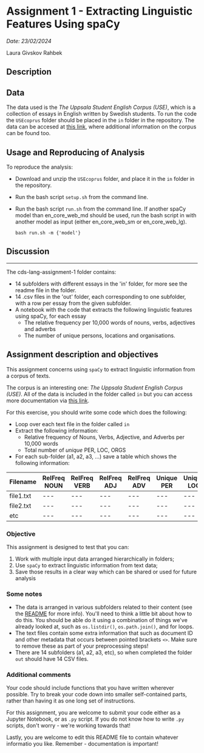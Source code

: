 # Assignment 1 - Extracting Linguistic Features Using spaCy

*Date: 23/02/2024*

Laura Givskov Rahbek 

## Description 




## Data

The data used is the *The Uppsala Student English Corpus (USE)*, which is a collection of essays in English written by Swedish students. To run the code the ```USEcoprus``` folder should be placed in the ```in``` folder in the repository. The data can be accesed at [this link](https://ota.bodleian.ox.ac.uk/repository/xmlui/handle/20.500.12024/2457), where additional information on the corpus can be found too. 

## Usage and Reproducing of Analysis

To reproduce the analysis: 
- Download and unzip the ```USEcoprus``` folder, and place it in the ```in``` folder in the repository. 
- Run the bash script ```setup.sh``` from the command line.
- Run the bash script ```run.sh``` from the command line. If another spaCy model than en_core_web_md should be used, run the bash script in with another model as input (either en_core_web_sm or en_core_web_lg). 

  ```
  bash run.sh -m {'model'} 
  ```

## Discussion 


___________

The cds-lang-assignment-1 folder contains: 
- 14 subfolders with different essays in the 'in' folder, for more see the readme file in the folder. 
- 14 .csv files in the 'out' folder, each corresponding to one subfolder, with a row per essay from the given subfolder. 
- A notebook with the code that extracts the following linguistic features using spaCy, for each essay
    - The relative frequency per 10,000 words of nouns, verbs, adjectives and adverbs 
    - The number of unique persons, locations and organisations. 


## Assignment description and objectives 

This assignment concerns using ```spaCy``` to extract linguistic information from a corpus of texts.

The corpus is an interesting one: *The Uppsala Student English Corpus (USE)*. All of the data is included in the folder called ```in``` but you can access more documentation via [this link](https://ota.bodleian.ox.ac.uk/repository/xmlui/handle/20.500.12024/2457).

For this exercise, you should write some code which does the following:

- Loop over each text file in the folder called ```in```
- Extract the following information:
    - Relative frequency of Nouns, Verbs, Adjective, and Adverbs per 10,000 words
    - Total number of *unique* PER, LOC, ORGS
- For each sub-folder (a1, a2, a3, ...) save a table which shows the following information:

|Filename|RelFreq NOUN|RelFreq VERB|RelFreq ADJ|RelFreq ADV|Unique PER|Unique LOC|Unique ORG|
|---|---|---|---|---|---|---|---|
|file1.txt|---|---|---|---|---|---|---|
|file2.txt|---|---|---|---|---|---|---|
|etc|---|---|---|---|---|---|---|

### Objective

This assignment is designed to test that you can:

1. Work with multiple input data arranged hierarchically in folders;
2. Use ```spaCy``` to extract linguistic information from text data;
3. Save those results in a clear way which can be shared or used for future analysis

### Some notes

- The data is arranged in various subfolders related to their content (see the [README](in/README.md) for more info). You'll need to think a little bit about how to do this. You should be able do it using a combination of things we've already looked at, such as ```os.listdir()```, ```os.path.join()```, and for loops.
- The text files contain some extra information that such as document ID and other metadata that occurs between pointed brackets ```<>```. Make sure to remove these as part of your preprocessing steps!
- There are 14 subfolders (a1, a2, a3, etc), so when completed the folder ```out``` should have 14 CSV files.

### Additional comments
Your code should include functions that you have written wherever possible. Try to break your code down into smaller self-contained parts, rather than having it as one long set of instructions.

For this assignment, you are welcome to submit your code either as a Jupyter Notebook, or as ```.py``` script. If you do not know how to write ```.py``` scripts, don't worry - we're working towards that!

Lastly, you are welcome to edit this README file to contain whatever informatio you like. Remember - documentation is important!
